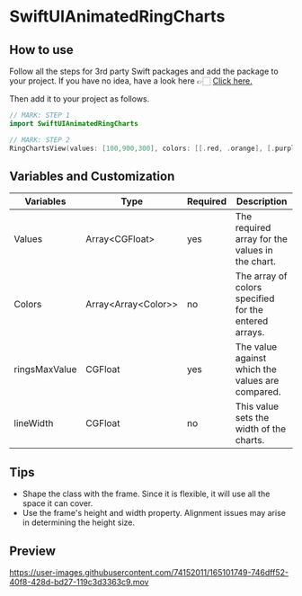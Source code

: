 # SwiftUIAnimatedRingCharts

## How to use
Follow all the steps for 3rd party Swift packages and add the package to your project. If you have no idea, have a look here 👉🏻 <a href="https://github.com/devmehmetates/SwiftUIDragMenu#how-to-install-this-package"> Click here.</a>


Then add it to your project as follows.
```swift
// MARK: STEP 1
import SwiftUIAnimatedRingCharts 

// MARK: STEP 2
RingChartsView(values: [100,900,300], colors: [[.red, .orange], [.purple, .pink],[.teal, .green]], ringsMaxValue: 1000)
```

## Variables and Customization

| Variables     | Type                  | Required | Description                                           |
|---------------|-----------------------|----------|-------------------------------------------------------|
| Values        | Array\<CGFloat>       | yes      | The required array for the values in the chart.       |
| Colors        | Array\<Array\<Color>> | no       | The array of colors specified for the entered arrays. |
| ringsMaxValue | CGFloat               | yes      | The value against which the values are compared.      |
| lineWidth     | CGFloat               | no       | This value sets the width of the charts.              |

## Tips 
+ Shape the class with the frame. Since it is flexible, it will use all the space it can cover.
+ Use the frame's height and width property. Alignment issues may arise in determining the height size.

## Preview
https://user-images.githubusercontent.com/74152011/165101749-746dff52-40f8-428d-bd27-119c3d3363c9.mov

